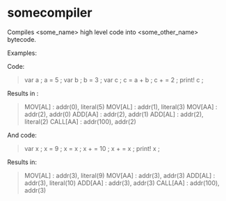 somecompiler
============

Compiles &lt;some_name> high level code into &lt;some_other_name> bytecode.

Examples:

Code:
> var a ;
> a = 5 ;
> var b ;
> b = 3 ;
> var c ;
> c = a + b ;
> c + = 2 ; 
> print! c ;

Results in :
> MOV[AL] : addr(0), literal(5)
> MOV[AL] : addr(1), literal(3)
> MOV[AA] : addr(2), addr(0)
> ADD[AA] : addr(2), addr(1)
> ADD[AL] : addr(2), literal(2)
> CALL[AA] : addr(100), addr(2)


And code:
> var x ; 
> x = 9 ; 
> x = x ; 
> x + = 10 ; 
> x + = x ; 
> print! x ;

Results in:
> MOV[AL] : addr(3), literal(9)
> MOV[AA] : addr(3), addr(3)
> ADD[AL] : addr(3), literal(10)
> ADD[AA] : addr(3), addr(3)
> CALL[AA] : addr(100), addr(3)